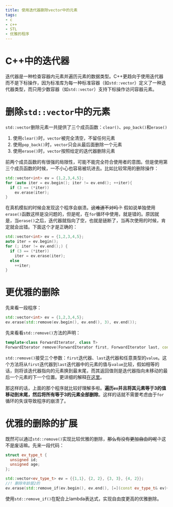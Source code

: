 ```yaml
---
title: 使用迭代器删除vector中的元素
tags: 
- c
- c++
- STL
- 优雅的程序
---
```

# C++中的迭代器

迭代器是一种检查容器内元素并遍历元素的数据类型。C++更趋向于使用迭代器而不是下标操作，因为标准库为每一种标准容器（如`std::vector`）定义了一种迭代器类型，而只用少数容器（如`std::vector`）支持下标操作访问容器元素。

# 删除`std::vector`中的元素

`std::vector`删除元素一共提供了三个成员函数：`clear()`、`pop_back()`和`erase()`

1. 使用`clear()`时，`vector`被完全清空，不留任何元素
2. 使用`pop_back()`时，`vector`只会从最后面删除一个元素
3. 使用`erase()`时，`vector`按照给定的迭代器删除元素

前两个成员函数的有很强的局限性，可能不能完全符合使用者的意图。但是使用第三个成员函数的时候，一不小心也容易被坑进去。比如比较常用的删除操作：

<!--more-->

```c++
std::vector<int> ev = {1,2,3,4,5};
for (auto iter = ev.begin(); iter != ev.end(); ++iter){
  if (3 == (*iter))
    ev.erase(iter);
}
```

在真机模拟的时候会发现这个程序会崩溃。~~这难道不对吗？~~ 假如说单独使用`erase()`函数这样是没问题的，但是呢，在`for`循环中使用，就是错的。原因就是，当`erase()`之后，迭代器就指向了空，也就是链断了，当再次使用的时候，肯定就会出错。下面这个才是正确的：

```c++
std::vector<int> ev = {1,2,3,4,5};
auto iter = ev.begin();
for (; iter != ev.end();) {
  if (3 == (*iter))
    iter = ev.erase(iter);
  else
    ++iter;
}
```

# 更优雅的删除

先来看一段程序：
```c++
std::vector<int> ev = {1,2,3,4,5};
ev.erase(std::remove(ev.begin(), ev.end(), 3), ev.end());
```

先来看看`std::remove()`方法的声明：
```c++
template<class ForwardIterator, class T>
ForwardIterator remove(ForwardIterator first, ForwardIterator last, const T& value);
```
`std::remove()`接受三个参数：`first`迭代器、`last`迭代器和任意类型的`value`。这个方法将从`first`迭代器到`last`迭代器中的元素的值与`value`比较，假如相等的话，则将该迭代器指向的元素换到最末尾，而其返回值则是迭代器指向未移动的最后一个元素的下一个位置。更详细的解释[在这里](https://www.cnblogs.com/jingyg/p/5613303.html)。

那这样的话，上面的那个程序就比较好理解多啦。**遍历`ev`并且将其元素等于3的值移动到末尾，然后将所有等于3的元素全部删除**。这样的话就不需要考虑由于`for`循环的失误导致程序的崩溃了。

# 优雅的删除的扩展

既然可以通过`std::remove()`实现比较优雅的删除，~~那么有没有更加自由的呢？~~这不是废话嘛。先来一段代码：

```c++
struct ev_type_t {
  unsigned id;
  unsigned age;
};

std::vector<ev_type_t> ev = {{1,1}, {2, 2}, {3, 3}, {4, 2}};
//! 删除年龄是2的
ev.erase(std::remove_if(ev.begin(), ev.end(), [=](const ev_type_t& ev){return (unsigned)3 == ev.age);}), ev.end);
```

使用`std::remove_if()`在配合上lambda表达式，实现自由度更高的优雅删除。
